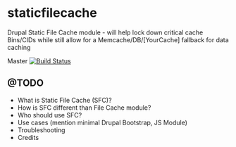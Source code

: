 staticfilecache
===============

Drupal Static File Cache module - will help lock down critical cache Bins/CIDs while still allow for a Memcache/DB/[YourCache] fallback for data caching

Master [![Build Status](https://travis-ci.org/andreiashu/staticfilecache.svg?branch=master)](https://travis-ci.org/andreiashu/staticfilecache)

@TODO
-----

* What is Static File Cache (SFC)?
* How is SFC different than File Cache module?
* Who should use SFC?
* Use cases (mention minimal Drupal Bootstrap, JS Module)
* Troubleshooting
* Credits
